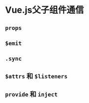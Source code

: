 # Vue.js父子组件通信

## `props`

## `$emit`

## `.sync`

## `$attrs` 和 `$listeners`

## `provide` 和 `inject`

